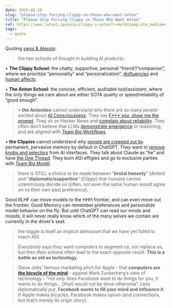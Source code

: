```yaml
---
date: 2025-05-19
slug: "please-stop-forcing-clippy-on-those-who-want-anton"
title: "Please Stop Forcing Clippy on Those Who Want Anton"
ref: https://www.latent.space/p/clippy-v-anton?r=4el8r&amp;utm_medium=ios&amp;triedRedirect=true
tags:
  - quote
---
```


Quoting [swyx &amp; Alessio](https://www.latent.space/p/clippy-v-anton?r=4el8r&amp;utm_medium=ios&amp;triedRedirect=true):

> the two schools of thought in building AI products:

•   **The Clippy School**: the chatty, supportive, personal “friend”/”companion”, where we prioritize “personality” and “personalization”, [disfluencies](https://www.latent.space/p/notebooklm) and [human affects](https://news.ycombinator.com/item?id=43754124).
    
•   **The Anton School**: the concise, efficient, auditable tool/assistant, where the only things we care about are either SOTA quality or speed/reliability of “good enough”.

> •   **the Antonites** cannot understand why there are so many people excited about [AI Consciousness](https://www.latent.space/p/sim-ai). They say [F*** you, show me the prompt](https://hamel.dev/blog/posts/prompt/). They sit on Hacker News and [complain about reliability](https://news.ycombinator.com/item?id=43535653). They often don’t believe that LLMs [demonstrate emergence](https://www.latent.space/p/yitay) or reasoning, and are aligned with [Team Big Workflows](https://www.latent.space/i/161759114/team-big-workflows).
    
•   **the Clippies** cannot understand why [people are creeped out by](https://x.com/xlr8harder/status/1912726846770119000) permanent, pervasive memory by default in ChatGPT. They want to [remove knobs and selectors](https://www.latent.space/p/notebooklm) from AI interfaces. They talk about Claude as “he” and have [the One Thread](https://x.com/karpathy/status/1902737525900525657). They burn AGI effigies and go to exclusive parties with [Team Big Model](https://www.latent.space/i/161759114/team-big-model).

> there is STILL a choice to be made between “**brutal honesty**” (*Anton*) and “**diplomatic/supportive**” (*Clippy*) that humans cannot unanimously decide on (often, not even the same human would agree on vs their own past preference).

Good RLHF can move models to the HHH frontier, and can even move out the frontier. Good Memory can remember preferences and personalize model behavior on the fly. But until ChatGPT can read our minds and moods, it will never really know which of the many selves we contain are currently in the driver’s seat.

> the toggle is itself an implicit admission that we have yet failed to reach AGI.

> *Everybody* says they want computers to augment us, not replace us, but then their actions often lead to the exact opposite result. **This is a battle as old as technology**.

> Steve Jobs’ famous marketing pitch for Apple - that **computers are [the bicycle of the mind](https://stratechery.com/2018/techs-two-philosophies/#v-lydOPhqW-1)** - against Mark Zuckerberg’s view of technology - “not only does Facebook want to do things for you, it wants to do things… [that] would not be done otherwise”. Less diplomatically put, **Facebook wants to fill your mind and influence it**. If Apple makes bicycles, Facebook makes opium (and connections, but that’s merely its origin story).
